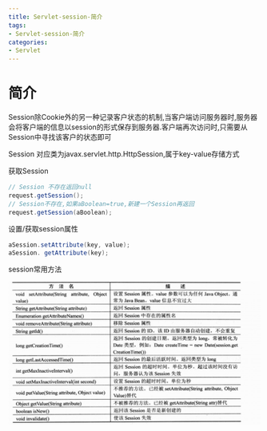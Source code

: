 ```yaml
---
title: Servlet-session-简介
tags: 
- Servlet-session-简介
categories: 
- Servlet
---
```


# 简介

Session除Cookie外的另一种记录客户状态的机制,当客户端访问服务器时,服务器会将客户端的信息以session的形式保存到服务器.客户端再次访问时,只需要从Session中寻找该客户的状态即可



Session 对应类为javax.servlet.http.HttpSession,属于key-value存储方式

获取Session
```java
// Session 不存在返回null
request.getSession();
// Session不存在,如果aBoolean=true,新建一个Session再返回
request.getSession(aBoolean);
```

设置/获取session属性
```java
aSession.setAttribute(key, value);
aSession. getAttribute(key);
```

session常用方法

![session](https://raw.githubusercontent.com/FameLsy/Images/master/servlet/session.png)
